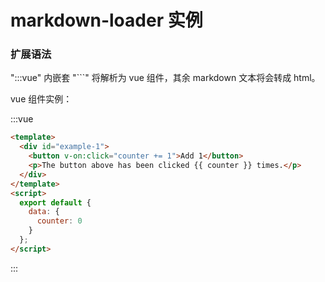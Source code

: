 # markdown-loader 实例

### 扩展语法

":::vue" 内嵌套 "```" 将解析为 vue 组件，其余 markdown 文本将会转成 html。

vue 组件实例：

:::vue

```html
<template>
  <div id="example-1">
    <button v-on:click="counter += 1">Add 1</button>
    <p>The button above has been clicked {{ counter }} times.</p>
  </div>
</template>
<script>
  export default {
    data: {
      counter: 0
    }
  };
</script>
```

:::
